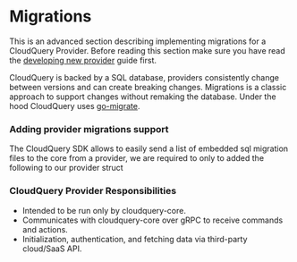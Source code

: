 # Migrations

This is an advanced section describing implementing migrations for a CloudQuery Provider. Before reading this section make sure you have read the [developing new provider](./developers/developing-new-provider.md) guide first.

CloudQuery is backed by a SQL database, providers consistently change between versions and can create breaking changes. Migrations is a classic approach to support changes without remaking the database. Under the hood CloudQuery uses [go-migrate](https://github.com/golang-migrate/migrate).

### Adding provider migrations support 

The CloudQuery SDK allows to easily send a list of embedded sql migration files to the core from a provider, we are required to only to added the following to our provider struct


### CloudQuery Provider Responsibilities

* Intended to be run only by cloudquery-core.
* Communicates with cloudquery-core over gRPC to receive commands and actions.
* Initialization, authentication, and fetching data via third-party cloud/SaaS API.
